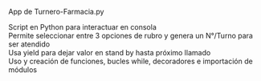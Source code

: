 App de Turnero-Farmacia.py

Script en Python para interactuar en consola<br>
Permite seleccionar entre 3 opciones de rubro y genera un N°/Turno para ser atendido<br>
Usa yield para dejar valor en stand by hasta próximo llamado<br>
Uso y creación de funciones, bucles while, decoradores e importación de módulos
